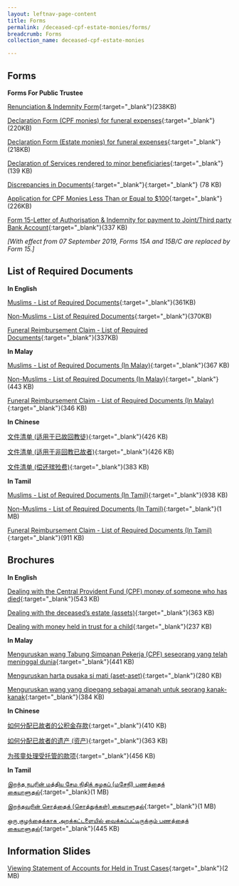 ```yaml
---
layout: leftnav-page-content
title: Forms
permalink: /deceased-cpf-estate-monies/forms/
breadcrumb: Forms
collection_name: deceased-cpf-estate-monies

---
```


Forms
---

**Forms For Public Trustee**<br>

[Renunciation & Indemnity Form](/files/RenunciationandIndemnity(Form18)Feb2020.pdf){:target="_blank"}(238KB)

[Declaration Form (CPF monies) for funeral expenses](/Declarationform(CPFMonies)forfuneralexpenses(Form12).pdf){:target="_blank"}(220KB)

[Declaration Form (Estate monies) for funeral expenses](/Declarationform(EstateMonies)forfuneralexpenses(Form13).pdf){:target="_blank"}(218KB)

[Declaration of Services rendered to minor beneficiaries](/files/DeclarationofServicesrenderedtoMinor(Form17).pdf){:target="_blank"}(139 KB)

[Discrepancies in Documents](/files/DiscrepanciesinDocuments(Form7).pdf){:target="_blank"}{:target="_blank"} (78 KB)

[Application for CPF Monies Less Than or Equal to $100](/files/Form10_LessThan100_Feb2020.pdf){:target="_blank"}(226KB)

[Form 15-Letter of Authorisation & Indemnity for payment to Joint/Third party Bank Account](/files/Form15_Feb2020.pdf){:target="_blank"}(337 KB)

*[With effect from 07 September 2019, Forms 15A and 15B/C are replaced by Form 15.]*

List of Required Documents
---

**In English**<br>

[Muslims - List of Required Documents](/files/AnnexA_Muslims_Feb2020.pdf){:target="_blank"}(361KB)

[Non-Muslims - List of Required Documents](/files/AnnexB_Non-Muslims_ListofRequiredDocuments_Feb2020.pdf){:target="_blank"}(370KB)

[Funeral Reimbursement Claim - List of Required Documents](/files/AnnexC_Funeral_Feb2020.pdf){:target="_blank"}(337KB)

**In Malay**<br>

[Muslims - List of Required Documents (In Malay)](/files/Malay_AnnexA_Muslims_ListofRequiredDocuments_Feb2020.pdf){:target="_blank"}(367 KB)

[Non-Muslims - List of Required Documents (In Malay)](/files/Malay_AnnexB_Non-Muslims_ListofRequiredDocuments_Feb2020.pdf){:target="_blank"}(443 KB)

[Funeral Reimbursement Claim - List of Required Documents (In Malay)](/files/Malay_AnnexC_FuneralClaim_ListofRequiredDocuments_Feb2020.pdf){:target="_blank"}(346 KB)

**In Chinese**<br>

[文件清单 (适用于已故回教徒)](/files/Chinese_AnnexA_Muslims_ListofRequiredDocuments_Feb2020.pdf){:target="_blank"}(426 KB)

[文件清单 (适用于非回教已故者)](/files/Chinese_AnnexB_Non-Muslims_ListofRequiredDocuments_Feb2020.pdf){:target="_blank"}(426 KB)

[文件清单 (偿还殡殓费)](/files/Chinese_AnnexC_FuneralClaim_ListofRequiredDocuments_Feb2020.pdf){:target="_blank"}(383 KB)

**In Tamil**<br>

[Muslims - List of Required Documents (In Tamil)](/files/TamilAnnexAMuslimsListofRequiredDocumentsFeb2020.pdf){:target="_blank"}(938 KB)

[Non-Muslims - List of Required Documents (In Tamil)](/files/TamilAnnexBNonMuslimsListofRequiredDocuments_Feb2020.pdf){:target="_blank"}(1 MB)

[Funeral Reimbursement Claim - List of Required Documents (In Tamil)](/files/Tamil_AnnexC_FuneralClaim_ListofRequiredDocuments_Feb2020.pdf){:target="_blank"}(911 KB)

Brochures
---

**In English**<br>

[Dealing with the Central Provident Fund (CPF) money of someone who has died](/files/Brochure1_CPFMonies_Feb2020.pdf){:target="_blank"}(543 KB)

[Dealing with the deceased’s estate (assets)](/files/Brochure2_EstateMonies_Feb2020.pdf){:target="_blank"}(363 KB)

[Dealing with money held in trust for a child](/files/Brochure3_Held-in-TrustCases_Feb2020.pdf){:target="_blank"}(237 KB)

**In Malay**<br>

[Menguruskan wang Tabung Simpanan Pekerja (CPF) seseorang yang telah meninggal dunia](/files/Malay_Brochure1_CPFMonies_Feb2020.pdf){:target="_blank"}(441 KB)

[Menguruskan harta pusaka si mati (aset-aset)](/files/Malay_Brochure2_EstateMonies_Feb2020.pdf){:target="_blank"}(280 KB)

[Menguruskan wang yang dipegang sebagai amanah untuk seorang kanak-kanak](/files/Malay_Brochure3_Held-in-TrustCases_Feb2020.pdf){:target="_blank"}(384 KB)

**In Chinese**<br>

[如何分配已故者的公积金存款](/files/Chinese_Brochure1_CPFMonies_Feb2020.pdf){:target="_blank"}(410 KB)

[如何分配已故者的遗产 (资产)](/files/Chinese_Brochure2_EstateMonies_Feb2020.pdf){:target="_blank"}(363 KB)

[为孩童处理受托管的款项](/files/Chinese_Brochure3_Held-in-TrustCases_Feb2020.pdf){:target="_blank"}(456 KB)

**In Tamil**<br>

[இறந்த நபரின் மத்திய சேம நிதிக் கழகப் (மசேநி) பணத்தைக் கையாளுதல்](/files/Tamil_Brochure1_CPFMonies_Feb2020.pdf){:target="_blank}(1 MB)

[இறந்தவரின் சொத்தைக் (சொத்துக்கள்) கையாளுதல்](/files/Tamil_Brochure2_EstateMonies_Feb2020.pdf){:target="_blank"}(1 MB)

[ஒரு குழந்தைக்காக அறக்கட்டளையில் வைக்கப்பட்டிருக்கும் பணத்தைக் கையாளுதல்](/files/Tamil_Brochure3_Held-in-TrustCases_Feb2020.pdf){:target="_blank"}(445 KB)

Information Slides
---

[Viewing Statement of Accounts for Held in Trust Cases](/files/ViewingStatementofAccountsforHeldinTrustCases.pdf){:target="_blank"}(2 MB)
